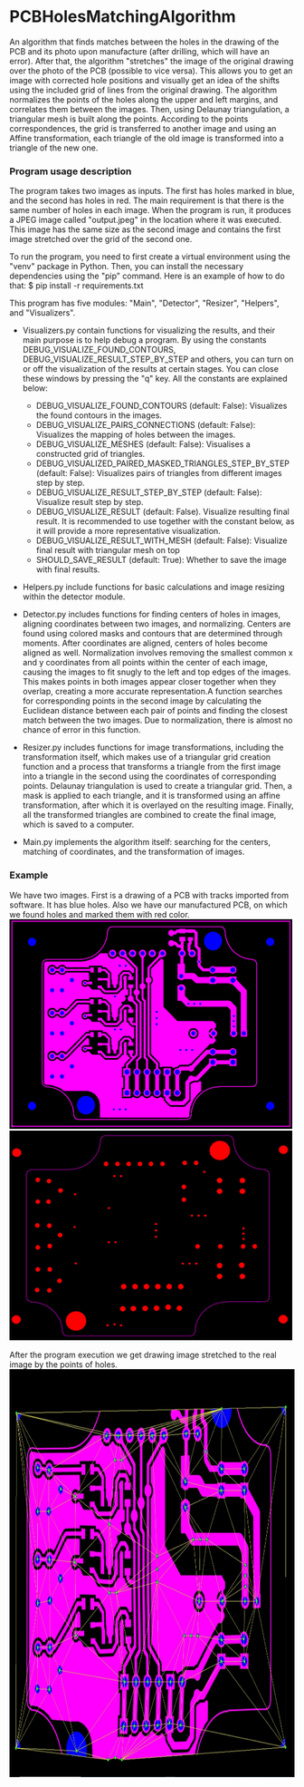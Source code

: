 # PCBHolesMatchingAlgorithm
An algorithm that finds matches between the holes in the drawing of the PCB and its photo upon manufacture (after drilling, which will have an error).
After that, the algorithm "stretches" the image of the original drawing over the photo of the PCB (possible to vice versa). This allows you to get an image with corrected hole positions and visually get an idea of the shifts using the included grid of lines from the original drawing.
The algorithm normalizes the points of the holes along the upper and left margins, and correlates them between the images. Then, using Delaunay triangulation, a triangular mesh is built along the points. According to the points correspondences, the grid is transferred to another image and using an Affine transformation, each triangle of the old image is transformed into a triangle of the new one.

### Program usage description
The program takes two images as inputs. The first has holes marked in blue, and the second has holes in red. The main requirement is that there is the same number of holes in each image. When the program is run, it produces a JPEG image called "output.jpeg" in the location where it was executed. This image has the same size as the second image and contains the first image stretched over the grid of the second one.

To run the program, you need to first create a virtual environment using the "venv" package in Python. Then, you can install the necessary dependencies using the "pip" command. Here is an example of how to do that:
$ pip install -r requirements.txt

This program has five modules: "Main", "Detector", "Resizer", "Helpers", and "Visualizers".
- Visualizers.py contain functions for visualizing the results, and their main purpose is to help debug a program. By using the constants DEBUG_VISUALIZE_FOUND_CONTOURS, DEBUG_VISUALIZE_RESULT_STEP_BY_STEP and others, you can turn on or off the visualization of the results at certain stages. You can close these windows by pressing the "q" key.
All the constants are explained below:
     - DEBUG_VISUALIZE_FOUND_CONTOURS (default: False): Visualizes the found contours in the images.
     - DEBUG_VISUALIZE_PAIRS_CONNECTIONS (default: False): Visualizes the mapping of holes between the images.
     - DEBUG_VISUALIZE_MESHES (default: False): Visualises a constructed grid of triangles.
     - DEBUG_VISUALIZED_PAIRED_MASKED_TRIANGLES_STEP_BY_STEP (default: False): Visualizes pairs of triangles from different images step by step.
     - DEBUG_VISUALIZE_RESULT_STEP_BY_STEP (default: False): Visualize result step by step.
     - DEBUG_VISUALIZE_RESULT (default: False). Visualize resulting final result. It is recommended to use together with the constant below, as it will provide a more representative visualization.
     - DEBUG_VISUALIZE_RESULT_WITH_MESH (default: False): Visualize final result with triangular mesh on top
     - SHOULD_SAVE_RESULT (default: True): Whether to save the image with final results.
  
- Helpers.py include functions for basic calculations and image resizing within the detector module.
- Detector.py includes functions for finding centers of holes in images, aligning coordinates between two images, and normalizing. Centers are found using colored masks and contours that are determined through moments.
After coordinates are aligned, centers of holes become aligned as well. Normalization involves removing the smallest common x and y coordinates from all points within the center of each image, causing the images to fit snugly to the left and top edges of the images. This makes points in both images appear closer together when they overlap, creating a more accurate representation.A function searches for corresponding points in the second image by calculating the Euclidean distance between each pair of points and finding the closest match between the two images. Due to normalization, there is almost no chance of error in this function.
- Resizer.py includes functions for image transformations, including the transformation itself, which makes use of a triangular grid creation function and a process that transforms a triangle from the first image into a triangle in the second using the coordinates of corresponding points. Delaunay triangulation is used to create a triangular grid. Then, a mask is applied to each triangle, and it is transformed using an affine transformation, after which it is overlayed on the resulting image. Finally, all the transformed triangles are combined to create the final image, which is saved to a computer.
- Main.py implements the algorithm itself: searching for the centers, matching of coordinates, and the transformation of images.

### Example
We have two images. First is a drawing of a PCB with tracks imported from software. It has blue holes. Also we have our manufactured PCB, on which we found holes and marked them with red color.  
<img src="samples/photo_1.jpg" width="500" height="370" style="display:inline-block;"> <img src="samples/photo_2.jpg" width="500" height="370" style="display:inline-block;">
  
After the program execution we get drawing image stretched to the real image by the points of holes.  
<img src="samples/output.jpeg" width="1000" height="720">
